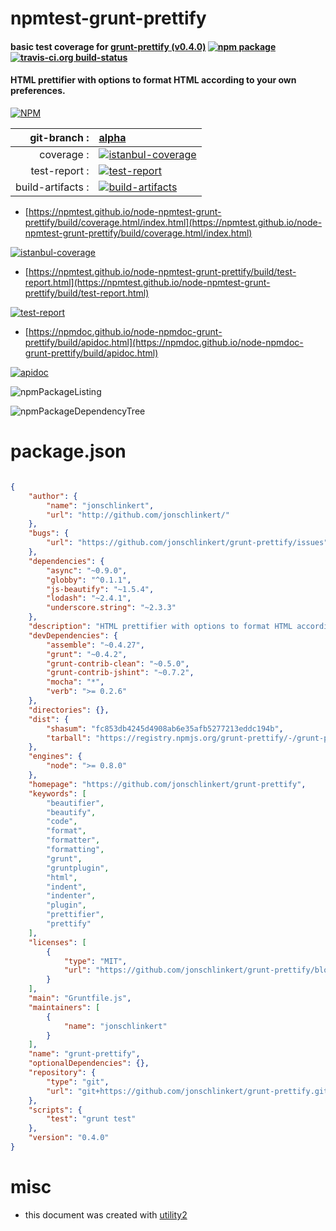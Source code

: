 # npmtest-grunt-prettify

#### basic test coverage for  [grunt-prettify (v0.4.0)](https://github.com/jonschlinkert/grunt-prettify)  [![npm package](https://img.shields.io/npm/v/npmtest-grunt-prettify.svg?style=flat-square)](https://www.npmjs.org/package/npmtest-grunt-prettify) [![travis-ci.org build-status](https://api.travis-ci.org/npmtest/node-npmtest-grunt-prettify.svg)](https://travis-ci.org/npmtest/node-npmtest-grunt-prettify)

#### HTML prettifier with options to format HTML according to your own preferences.

[![NPM](https://nodei.co/npm/grunt-prettify.png?downloads=true&downloadRank=true&stars=true)](https://www.npmjs.com/package/grunt-prettify)

| git-branch : | [alpha](https://github.com/npmtest/node-npmtest-grunt-prettify/tree/alpha)|
|--:|:--|
| coverage : | [![istanbul-coverage](https://npmtest.github.io/node-npmtest-grunt-prettify/build/coverage.badge.svg)](https://npmtest.github.io/node-npmtest-grunt-prettify/build/coverage.html/index.html)|
| test-report : | [![test-report](https://npmtest.github.io/node-npmtest-grunt-prettify/build/test-report.badge.svg)](https://npmtest.github.io/node-npmtest-grunt-prettify/build/test-report.html)|
| build-artifacts : | [![build-artifacts](https://npmtest.github.io/node-npmtest-grunt-prettify/glyphicons_144_folder_open.png)](https://github.com/npmtest/node-npmtest-grunt-prettify/tree/gh-pages/build)|

- [https://npmtest.github.io/node-npmtest-grunt-prettify/build/coverage.html/index.html](https://npmtest.github.io/node-npmtest-grunt-prettify/build/coverage.html/index.html)

[![istanbul-coverage](https://npmtest.github.io/node-npmtest-grunt-prettify/build/screenCapture.buildCi.browser.%252Ftmp%252Fbuild%252Fcoverage.lib.html.png)](https://npmtest.github.io/node-npmtest-grunt-prettify/build/coverage.html/index.html)

- [https://npmtest.github.io/node-npmtest-grunt-prettify/build/test-report.html](https://npmtest.github.io/node-npmtest-grunt-prettify/build/test-report.html)

[![test-report](https://npmtest.github.io/node-npmtest-grunt-prettify/build/screenCapture.buildCi.browser.%252Ftmp%252Fbuild%252Ftest-report.html.png)](https://npmtest.github.io/node-npmtest-grunt-prettify/build/test-report.html)

- [https://npmdoc.github.io/node-npmdoc-grunt-prettify/build/apidoc.html](https://npmdoc.github.io/node-npmdoc-grunt-prettify/build/apidoc.html)

[![apidoc](https://npmdoc.github.io/node-npmdoc-grunt-prettify/build/screenCapture.buildCi.browser.%252Ftmp%252Fbuild%252Fapidoc.html.png)](https://npmdoc.github.io/node-npmdoc-grunt-prettify/build/apidoc.html)

![npmPackageListing](https://npmtest.github.io/node-npmtest-grunt-prettify/build/screenCapture.npmPackageListing.svg)

![npmPackageDependencyTree](https://npmtest.github.io/node-npmtest-grunt-prettify/build/screenCapture.npmPackageDependencyTree.svg)



# package.json

```json

{
    "author": {
        "name": "jonschlinkert",
        "url": "http://github.com/jonschlinkert/"
    },
    "bugs": {
        "url": "https://github.com/jonschlinkert/grunt-prettify/issues"
    },
    "dependencies": {
        "async": "~0.9.0",
        "globby": "^0.1.1",
        "js-beautify": "~1.5.4",
        "lodash": "~2.4.1",
        "underscore.string": "~2.3.3"
    },
    "description": "HTML prettifier with options to format HTML according to your own preferences.",
    "devDependencies": {
        "assemble": "~0.4.27",
        "grunt": "~0.4.2",
        "grunt-contrib-clean": "~0.5.0",
        "grunt-contrib-jshint": "~0.7.2",
        "mocha": "*",
        "verb": ">= 0.2.6"
    },
    "directories": {},
    "dist": {
        "shasum": "fc853db4245d4908ab6e35afb5277213eddc194b",
        "tarball": "https://registry.npmjs.org/grunt-prettify/-/grunt-prettify-0.4.0.tgz"
    },
    "engines": {
        "node": ">= 0.8.0"
    },
    "homepage": "https://github.com/jonschlinkert/grunt-prettify",
    "keywords": [
        "beautifier",
        "beautify",
        "code",
        "format",
        "formatter",
        "formatting",
        "grunt",
        "gruntplugin",
        "html",
        "indent",
        "indenter",
        "plugin",
        "prettifier",
        "prettify"
    ],
    "licenses": [
        {
            "type": "MIT",
            "url": "https://github.com/jonschlinkert/grunt-prettify/blob/master/LICENSE-MIT"
        }
    ],
    "main": "Gruntfile.js",
    "maintainers": [
        {
            "name": "jonschlinkert"
        }
    ],
    "name": "grunt-prettify",
    "optionalDependencies": {},
    "repository": {
        "type": "git",
        "url": "git+https://github.com/jonschlinkert/grunt-prettify.git"
    },
    "scripts": {
        "test": "grunt test"
    },
    "version": "0.4.0"
}
```



# misc
- this document was created with [utility2](https://github.com/kaizhu256/node-utility2)
